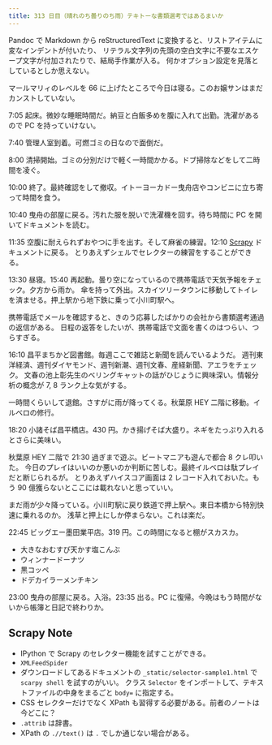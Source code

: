 ```yaml
---
title: 313 日目（晴れのち曇りのち雨）テキトーな書類選考ではあるまいか
---
```


Pandoc で Markdown から reStructuredText に変換すると、リストアイテムに変なインデントが付いたり、
リテラル文字列の先頭の空白文字に不要なエスケープ文字が付加されたりで、結局手作業が入る。
何かオプション設定を見落としているとしか思えない。

マールマリィのレベルを 66 に上げたところで今日は寝る。このお嬢サンはまだカンストしていない。

7:05 起床。微妙な睡眠時間だ。納豆と白飯多めを腹に入れて出勤。洗濯があるので PC を持っていけない。

7:40 管理人室到着。可燃ゴミの日なので面倒だ。

8:00 清掃開始。ゴミの分別だけで軽く一時間かかる。ドブ掃除などをして二時間を凌ぐ。

10:00 終了。最終確認をして撤収。イトーヨーカドー曳舟店やコンビニに立ち寄って時間を食う。

10:40 曳舟の部屋に戻る。汚れた服を脱いで洗濯機を回す。待ち時間に PC を開いてドキュメントを読む。

11:35 空腹に耐えられずおやつに手を出す。そして麻雀の練習。12:10 [Scrapy][scrapy] ドキュメントに戻る。
とりあえずシェルでセレクターの練習をすることができる。

13:30 昼寝。15:40 再起動。曇り空になっているので携帯電話で天気予報をチェック。夕方から雨か。
傘を持って外出。スカイツリータウンに移動してトイレを済ませる。押上駅から地下鉄に乗って小川町駅へ。

携帯電話でメールを確認すると、きのう応募したばかりの会社から書類選考通過の返信がある。
日程の返答をしたいが、携帯電話で文面を書くのはつらい、つらすぎる。

16:10 昌平まちかど図書館。毎週ここで雑誌と新聞を読んでいるようだ。
週刊東洋経済、週刊ダイヤモンド、週刊新潮、週刊文春、産経新聞、アエラをチェック。
文春の池上彰先生のベリングキャットの話がひじょうに興味深い。情報分析の概念が 7, 8 ランク上な気がする。

一時間くらいして退館。さすがに雨が降ってくる。秋葉原 HEY 二階に移動。イルベロの修行。

18:20 小諸そば昌平橋店。430 円。かき揚げそば大盛り。ネギをたっぷり入れるとさらに美味い。

秋葉原 HEY 二階で 21:30 過ぎまで遊ぶ。ビートマニアも遊んで都合 8 クレ叩いた。
今日のプレイはいいのか悪いのか判断に苦しむ。最終イルベロは駄プレイだと断じられるが。
とりあえずハイスコア画面は 2 レコード入れておいた。もう 90 億獲らないとここには載れないと思っていい。

まだ雨が少々降っている。小川町駅に戻り鉄道で押上駅へ。東日本橋から特別快速に乗れるのか。
浅草と押上にしか停まらない。これは楽だ。

22:45 ビッグエー墨田業平店。319 円。この時間になると棚がスカスカ。

* 大きなおむすび天かす塩こんぶ
* ウィンナードーナツ
* 黒コッペ
* ドデカイラーメンチキン

23:00 曳舟の部屋に戻る。入浴。23:35 出る。PC に復帰。今晩はもう時間がないから帳簿と日記で終わりか。

## Scrapy Note

* IPython で Scrapy のセレクター機能を試すことができる。
* `XMLFeedSpider`
* ダウンロードしてあるドキュメントの `_static/selector-sample1.html` で `scarpy shell` を試すのがいい。
  クラス `Selector` をインポートして、テキストファイルの中身をまるごと `body=` に指定する。
* CSS セレクターだけでなく XPath も習得する必要がある。前者のノートは今どこに？
* `.attrib` は辞書。
* XPath の `.//text()` は `.` でしか通じない場合がある。

[scrapy]: https://scrapy.org/
